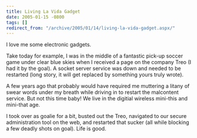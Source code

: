 ```yaml
---
title: Living La Vida Gadget
date: 2005-01-15 -0800
tags: []
redirect_from: "/archive/2005/01/14/living-la-vida-gadget.aspx/"
---
```


I love me some electronic gadgets.

Take today for example, I was in the middle of a fantastic pick-up
soccer game under clear blue skies when I received a page on the company
Treo (I had it by the goal). A socket server service was down and needed
to be restarted (long story, it will get replaced by something yours
truly wrote).

A few years ago that probably would have required me muttering a litany
of swear words under my breath while driving in to restart the
malcontent service. But not this time baby! We live in the digitial
wireless mini-this and mini-that age.

I took over as goalie for a bit, busted out the Treo, navigated to our
secure administration tool on the web, and restarted that sucker (all
while blocking a few deadly shots on goal). Life is good.

